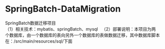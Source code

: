 # SpringBatch-DataMigration
SpringBatch数据迁移项目  
（1）相关技术：mybatis、springBatch、mysql  
（2）部署说明：本项目为两个数据库，由一个数据库的表向另外一个数据库的表做数据迁移，其中数据库脚本在：/src/main/resources/sql/下面
